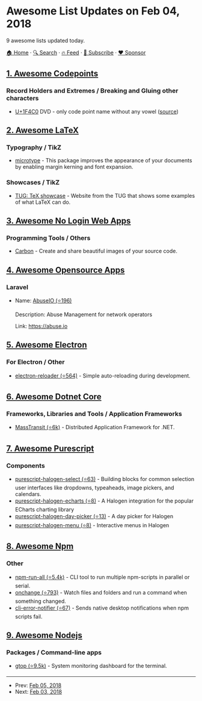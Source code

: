 # Awesome List Updates on Feb 04, 2018

9 awesome lists updated today.

[🏠 Home](/README.md) · [🔍 Search](https://www.trackawesomelist.com/search/) · [🔥 Feed](https://www.trackawesomelist.com/rss.xml) · [📮 Subscribe](https://trackawesomelist.us17.list-manage.com/subscribe?u=d2f0117aa829c83a63ec63c2f&id=36a103854c) · [❤️  Sponsor](https://github.com/sponsors/theowenyoung)



## [1. Awesome Codepoints](/content/Codepoints/awesome-codepoints/README.md)

### Record Holders and Extremes / Breaking and Gluing other characters

*   [U+1F4C0](https://codepoints.net/U+1F4C0) DVD - only code point name without any vowel ([source](https://twitter.com/ken_lunde/status/960188623390846976))

## [2. Awesome LaTeX](/content/egeerardyn/awesome-LaTeX/README.md)

### Typography / TikZ

*   [microtype](https://ctan.org/pkg/microtype) - This package improves the appearance of your documents by enabling margin kerning and font expansion.

### Showcases / TikZ

*   [TUG: TeX showcase](https://www.tug.org/texshowcase/) - Website from the TUG that shows some examples of what LaTeX can do.

## [3. Awesome No Login Web Apps](/content/aviaryan/awesome-no-login-web-apps/README.md)

### Programming Tools / Others

*   [Carbon](https://carbon.now.sh) - Create and share beautiful images of your source code.

## [4. Awesome Opensource Apps](/content/unicodeveloper/awesome-opensource-apps/README.md)

### Laravel

- Name: [AbuseIO (⭐196)](https://github.com/AbuseIO/AbuseIO)

  Description: Abuse Management for network operators

  Link: <https://abuse.io>



## [5. Awesome Electron](/content/sindresorhus/awesome-electron/README.md)

### For Electron / Other

*   [electron-reloader (⭐564)](https://github.com/sindresorhus/electron-reloader) - Simple auto-reloading during development.

## [6. Awesome Dotnet Core](/content/thangchung/awesome-dotnet-core/README.md)

### Frameworks, Libraries and Tools / Application Frameworks

*   [MassTransit (⭐6k)](https://github.com/MassTransit/MassTransit) - Distributed Application Framework for .NET.

## [7. Awesome Purescript](/content/passy/awesome-purescript/README.md)

### Components

*   [purescript-halogen-select (⭐63)](https://github.com/citizennet/purescript-halogen-select) - Building blocks for common selection user interfaces like dropdowns, typeaheads, image pickers, and calendars.
*   [purescript-halogen-echarts (⭐8)](https://github.com/slamdata/purescript-halogen-echarts) - A Halogen integration for the popular ECharts charting library
*   [purescript-halogen-day-picker (⭐13)](https://github.com/rnons/purescript-halogen-day-picker) - A day picker for Halogen
*   [purescript-halogen-menu (⭐8)](https://github.com/slamdata/purescript-halogen-menu) - Interactive menus in Halogen

## [8. Awesome Npm](/content/sindresorhus/awesome-npm/README.md)

### Other

*   [npm-run-all (⭐5.4k)](https://github.com/mysticatea/npm-run-all) - CLI tool to run multiple npm-scripts in parallel or serial.
*   [onchange (⭐793)](https://github.com/Qard/onchange) - Watch files and folders and run a command when something changed.
*   [cli-error-notifier (⭐67)](https://github.com/micromata/cli-error-notifier) - Sends native desktop notifications when npm scripts fail.

## [9. Awesome Nodejs](/content/sindresorhus/awesome-nodejs/README.md)

### Packages / Command-line apps

*   [gtop (⭐9.5k)](https://github.com/aksakalli/gtop) - System monitoring dashboard for the terminal.

---

- Prev: [Feb 05, 2018](/content/2018/02/05/README.md)
- Next: [Feb 03, 2018](/content/2018/02/03/README.md)